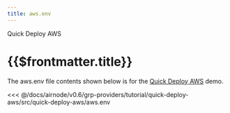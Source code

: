 ```yaml
---
title: aws.env
---
```


<TitleSpan>Quick Deploy AWS</TitleSpan>

# {{$frontmatter.title}}

<VersionWarning/>

The aws.env file contents shown below is for the [Quick Deploy AWS](./) demo.

<!-- prettier-ignore -->
<<< @/docs/airnode/v0.6/grp-providers/tutorial/quick-deploy-aws/src/quick-deploy-aws/aws.env
